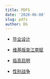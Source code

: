 ```yaml
---
title: PDFS
date: '2020-06-08'
slug: pdfs
author: DG
---
```


- [毕业设计](/PDF/毕业设计.pdf)

- [维基版哀江南赋](/PDF/维基版哀江南赋.pdf)

- [临高启明](/PDF/临高启明.pdf)

- [性别战争](/PDF/性别战争.pdf)


